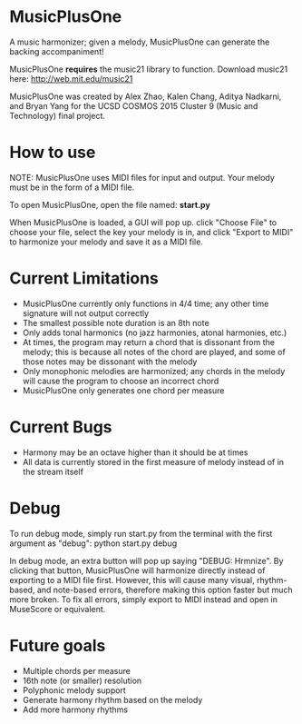 # MusicPlusOne
A music harmonizer; given a melody, MusicPlusOne can generate the backing accompaniment!

MusicPlusOne **requires** the music21 library to function. Download music21 here: http://web.mit.edu/music21

MusicPlusOne was created by Alex Zhao, Kalen Chang, Aditya Nadkarni, and Bryan Yang for the UCSD COSMOS 2015 Cluster 9 (Music and Technology) final project.

# How to use
NOTE: MusicPlusOne uses MIDI files for input and output. Your melody must be in the form of a MIDI file.

To open MusicPlusOne, open the file named: **start.py**

When MusicPlusOne is loaded, a GUI will pop up. click "Choose File" to choose your file, select the key your melody is in, and click "Export to MIDI" to harmonize your melody and save it as a MIDI file.

# Current Limitations
* MusicPlusOne currently only functions in 4/4 time; any other time signature will not output correctly
* The smallest possible note duration is an 8th note
* Only adds tonal harmonics (no jazz harmonies, atonal harmonies, etc.)
* At times, the program may return a chord that is dissonant from the melody; this is because all notes of the chord are played, and some of those notes may be dissonant with the melody
* Only monophonic melodies are harmonized; any chords in the melody will cause the program to choose an incorrect chord
* MusicPlusOne only generates one chord per measure

# Current Bugs
* Harmony may be an octave higher than it should be at times
* All data is currently stored in the first measure of melody instead of in the stream itself

# Debug
To run debug mode, simply run start.py from the terminal with the first argument as "debug": python start.py debug

In debug mode, an extra button will pop up saying "DEBUG: Hrmnize". By clicking that button, MusicPlusOne will harmonize directly instead of exporting to a MIDI file first. However, this will cause many visual, rhythm-based, and note-based errors, therefore making this option faster but much more broken. To fix all errors, simply export to MIDI instead and open in MuseScore or equivalent.

# Future goals
* Multiple chords per measure
* 16th note (or smaller) resolution
* Polyphonic melody support
* Generate harmony rhythm based on the melody
* Add more harmony rhythms
